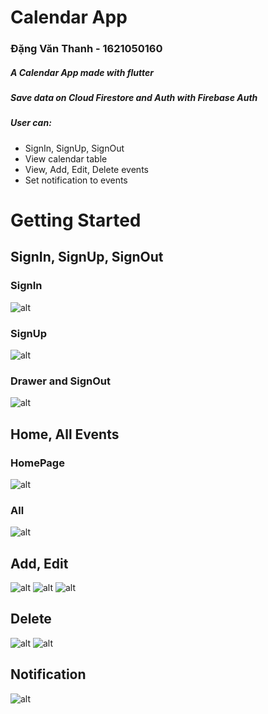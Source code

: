 # Calendar App

### Đặng Văn Thanh - 1621050160

##### A Calendar App made with flutter
##### Save data on Cloud Firestore and Auth with Firebase Auth
##### User can:
- SignIn, SignUp, SignOut
- View calendar table
- View, Add, Edit, Delete events
- Set notification to events
# Getting Started

## SignIn, SignUp, SignOut
### SignIn
![alt](readmeimg/SignIn.png)
### SignUp
![alt](readmeimg/SignUp.png)
### Drawer and SignOut
![alt](readmeimg/Drawer.png)

## Home, All Events
### HomePage
![alt](readmeimg/Home.png)
### All
![alt](readmeimg/All.png)
## Add, Edit
![alt](readmeimg/AddEdit.png)
![alt](readmeimg/PickDate.png)
![alt](readmeimg/PickTime.png)

## Delete
![alt](readmeimg/Delete1.png)
![alt](readmeimg/Delete2.png)

## Notification
![alt](readmeimg/Noti.png)
